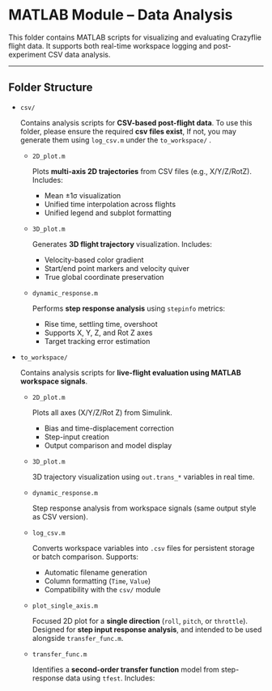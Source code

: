 # MATLAB Module – Data Analysis

This folder contains MATLAB scripts for visualizing and evaluating Crazyflie flight data. It supports both real-time workspace logging and post-experiment CSV data analysis.

---

## Folder Structure

* `csv/`

  Contains analysis scripts for **CSV-based post-flight data**. To use this folder, please ensure the required **csv files exist**, If not, you may generate them using `log_csv.m` under the `to_workspace/` .

  * `2D_plot.m`

    Plots **multi-axis 2D trajectories** from CSV files (e.g., X/Y/Z/RotZ). Includes:

    * Mean ±1σ visualization
    * Unified time interpolation across flights
    * Unified legend and subplot formatting

  * `3D_plot.m`

    Generates **3D flight trajectory** visualization. Includes:

    * Velocity-based color gradient
    * Start/end point markers and velocity quiver
    * True global coordinate preservation

  * `dynamic_response.m`

    Performs **step response analysis** using `stepinfo` metrics:

    * Rise time, settling time, overshoot
    * Supports X, Y, Z, and Rot Z axes
    * Target tracking error estimation

* `to_workspace/`

  Contains analysis scripts for **live-flight evaluation using MATLAB workspace signals**.

  * `2D_plot.m`

    Plots all axes (X/Y/Z/Rot Z) from Simulink.

    * Bias and time-displacement correction
    * Step-input creation
    * Output comparison and model display

  * `3D_plot.m`

    3D trajectory visualization using `out.trans_*` variables in real time.

  * `dynamic_response.m`

    Step response analysis from workspace signals (same output style as CSV version).

  * `log_csv.m`

    Converts workspace variables into `.csv` files for persistent storage or batch comparison. Supports:

    * Automatic filename generation
    * Column formatting (`Time`, `Value`)
    * Compatibility with the `csv/` module
      
  * `plot_single_axis.m`

    Focused 2D plot for a **single direction** (`roll`, `pitch`, or `throttle`).
    Designed for **step input response analysis**, and intended to be used alongside `transfer_func.m`.

  * `transfer_func.m`

    Identifies a **second-order transfer function** model from step-response data using `tfest`.
    Includes:

